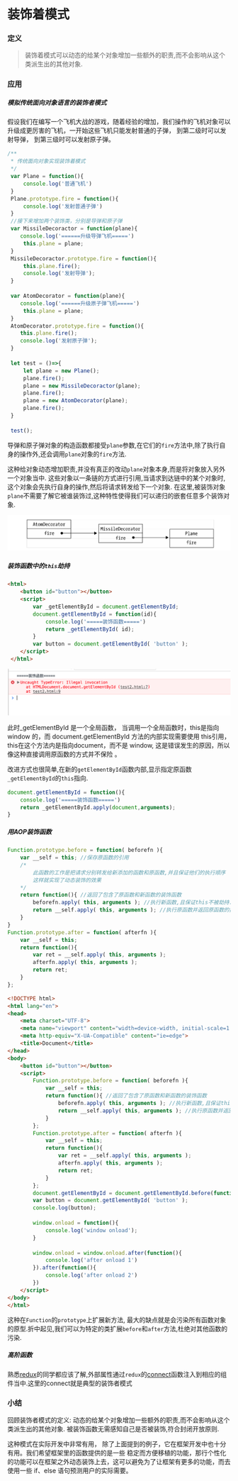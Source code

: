 # 装饰着模式
### 定义
> 装饰着模式可以动态的给某个对象增加一些额外的职责,而不会影响从这个类派生出的其他对象.


### 应用


##### 模拟传统面向对象语言的装饰者模式

 假设我们在编写一个飞机大战的游戏，随着经验的增加，我们操作的飞机对象可以升级成更厉害的飞机，一开始这些飞机只能发射普通的子弹， 到第二级时可以发射导弹， 到第三级时可以发射原子弹。

```js
/**
 * 传统面向对象实现装饰着模式
 */
 var Plane = function(){
     console.log('普通飞机')
 }
 Plane.prototype.fire = function(){
     console.log('发射普通子弹')
 }
 //接下来增加两个装饰类，分别是导弹和原子弹
 var MissileDecoractor = function(plane){
    console.log('======升级导弹飞机=====')
     this.plane = plane;
 }
 MissileDecoractor.prototype.fire = function(){
     this.plane.fire();
     console.log('发射导弹');
 }

 var AtomDecorator = function(plane){
    console.log('======升级原子弹飞机=====')
     this.plane = plane;
 }
 AtomDecorator.prototype.fire = function(){
    this.plane.fire();
    console.log('发射原子弹');
 }

 let test = ()=>{
     let plane = new Plane();
     plane.fire();
     plane = new MissileDecoractor(plane);
     plane.fire();
     plane = new AtomDecorator(plane);
     plane.fire();
 }

 test();
```
导弹和原子弹对象的构造函数都接受`plane`参数,在它们的`fire`方法中,除了执行自身的操作外,还会调用`plane`对象的`fire`方法.

这种给对象动态增加职责,并没有真正的改动`plane`对象本身,而是将对象放入另外一个对象当中.
这些对象以一条链的方式进行引用,当请求到达链中的某个对象时,这个对象会先执行自身的操作,然后将请求转发给下一个对象.
在这里,被装饰对象`plane`不需要了解它被谁装饰过,这种特性使得我们可以递归的嵌套任意多个装饰对象.

![image](./test1.png)


##### 装饰函数中的`this`劫持

```html
<html>
    <button id="button"></button>
    <script>
        var _getElementById = document.getElementById;
        document.getElementById = function(id){ 
            console.log('=====装饰函数=====')
            return _getElementById( id); 
        }
        var button = document.getElementById( 'button' );
    </script>
 </html>
```

![image](./test2.png)

此时_getElementById 是一个全局函数， 当调用一个全局函数时，this是指向window 的，而 document.getElementById 方法的内部实现需要使用 this引用，this在这个方法内是指向document，而不是 window, 这是错误发生的原因，所以像这种直接调用原函数的方式并不保险 。

改进方式也很简单,在新的`getElementById`函数内部,显示指定原函数`_getElementById`的`this`指向.

```js
document.getElementById = function(){ 
    console.log('=====装饰函数=====')
    return _getElementById.apply(document,arguments); 
}
```
##### 用AOP装饰函数

```js
Function.prototype.before = function( beforefn ){
    var __self = this; //保存原函数的引用
    /*
        此函数的工作是把请求分别转发给新添加的函数和原函数,并且保证他们的执行顺序
        这样就实现了动态装饰的效果
    */
    return function(){ //返回了包含了原函数和新函数的装饰函数
        beforefn.apply( this, arguments ); //执行新函数,且保证this不被劫持.新函数接受的参数也会原封不动的传递给原函数
        return __self.apply( this, arguments ); //执行原函数并返回原函数的执行结果,并且保证this不被劫持
    } 
}
Function.prototype.after = function( afterfn ){ 
    var __self = this;
    return function(){
        var ret = __self.apply( this, arguments );
        afterfn.apply( this, arguments );
        return ret;
    }
};
```

```html
<!DOCTYPE html>
<html lang="en">
<head>
    <meta charset="UTF-8">
    <meta name="viewport" content="width=device-width, initial-scale=1.0">
    <meta http-equiv="X-UA-Compatible" content="ie=edge">
    <title>Document</title>
</head>
<body>
    <button id="button"></button>
    <script>
        Function.prototype.before = function( beforefn ){
            var __self = this;
            return function(){ //返回了包含了原函数和新函数的装饰函数
                beforefn.apply( this, arguments ); //执行新函数,且保证this不被劫持.新函数接受的参数也会原封不动的传递给原函数
                return __self.apply( this, arguments ); //执行原函数并返回原函数的执行结果,并且保证this不被劫持
            } 
        };
        Function.prototype.after = function( afterfn ){ 
            var __self = this;
            return function(){
                var ret = __self.apply( this, arguments );
                afterfn.apply( this, arguments );
                return ret;
            }
        };
        document.getElementById = document.getElementById.before(function(){ console.log ('装饰函数');});
        var button = document.getElementById( 'button' );
        console.log(button);

        window.onload = function(){
            console.log('window onload');
        }

        window.onload = window.onload.after(function(){
            console.log('after onload 1')
        }).after(function(){
            console.log('after onload 2')
        })
    </script>
</body>
</html>
```
这种在`Function`的`prototype`上扩展新方法, 最大的缺点就是会污染所有函数对象的原型.折中起见,我们可以为特定的类扩展`before`和`after`方法,杜绝对其他函数的污染.

##### 高阶函数

熟悉[redux](https://redux.js.org/)的同学都应该了解,外部属性通过`redux`的[connect](https://redux.js.org/docs/basics/UsageWithReact.html)函数注入到相应的组件当中.这里的connect就是典型的装饰者模式

### 小结
回顾装饰者模式的定义: 动态的给某个对象增加一些额外的职责,而不会影响从这个类派生出的其他对象.
被装饰函数无需感知自己是否被装饰,符合封闭开放原则.

这种模式在实际开发中非常有用， 除了上面提到的例子，它在框架开发中也十分有用。我们希望框架里的函数提供的是一些 稳定而方便移植的功能，那行个性化的功能可以在框架之外动态装饰上去，这可以避免为了让框架有更多的功能，而去使用一些 if、else 语句预测用户的实际需要。